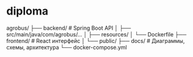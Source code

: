 # diploma

agrobus/
├── backend/           # Spring Boot API
│   ├── src/main/java/com/agrobus/...
│   ├── resources/
│   └── Dockerfile
├── frontend/          # React интерфейс
│   └── public/
├── docs/              # Диаграммы, схемы, архитектура
└── docker-compose.yml
